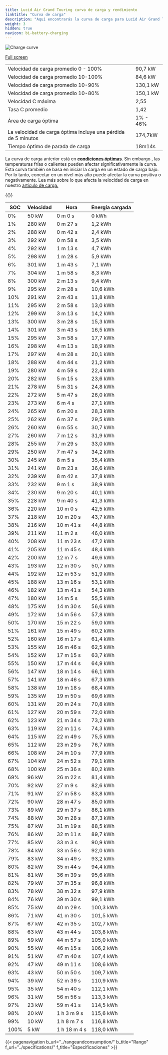 ```yaml
---
title: Lucid Air Grand Touring curva de carga y rendimiento
linktitle: "Curva de carga"
description: "Aquí encontrarás la curva de carga para Lucid Air Grand Touring."
weight: 3
hidden: true
navicon: bi-battery-charging
---
```

<!-- markdownlint-disable MD033 -->
<img src="/images/models/lucid/air/air_grand_touring/chargingcurve.svg" alt="Charge curve" class="img-fluid">

[Full screen](/images/models/lucid/air/air_grand_touring/chargingcurve.svg)


<table class="table table-striped border">
<tbody>
<tr>
<td>Velocidad de carga promedio 0 - 100%</td><td>90,7 kW</td>
</tr>
<tr>
<td>Velocidad de carga promedio 10-100%</td><td>84,6 kW</td>
</tr>
<tr>
<td>Velocidad de carga promedio 10-90%</td><td>130,1 kW</td>
</tr>
<tr>
<td>Velocidad de carga promedio 10-80%</td><td>150,1 kW</td>
</tr>
<tr>
<td>Velocidad C máxima</td><td>2,55</td>
</tr>
<tr>
<td>Tasa C promedio</td><td>1,42</td>
</tr>
<tr>
<td>Área de carga óptima</td><td>1% - 46%</td>
</tr>
<tr>
<td>La velocidad de carga óptima incluye una pérdida de 5 minutos</td><td>174,7kW</td>
</tr>
<tr>
<td>Tiempo óptimo de parada de carga</td><td>18m14s</td>
</tr>
</tbody>
</table>


La curva de carga anterior está en **[condiciones óptimas](../../../../../technology/battery/charging/#temperatura)**. Sin embargo , las temperaturas frías o calientes pueden afectar significativamente la curva. Esta curva también se basa en iniciar la carga en un estado de carga bajo. Por lo tanto, conectar en un nivel más alto puede afectar la curva positiva o negativamente. Lea más sobre lo que afecta la velocidad de carga en nuestro [artículo de carga.](../../../../../technology/battery/charging/)


{{<evkxdisplayaddarticle />}}
<table class="table table-striped border">
<thead>
<tr><th>SOC</th><th>Velocidad</th><th>Hora</th><th>Energía cargada</th></tr>
</thead>
<tbody>
<tr>
<td>0%</td><td>50 kW</td><td> 0 m 0 s </td><td>0 kWh </td>
</tr>
<tr>
<td>1%</td><td>280 kW</td><td> 0 m 27 s </td><td>1,2 kWh </td>
</tr>
<tr>
<td>2%</td><td>288 kW</td><td> 0 m 42 s </td><td>2,4 kWh </td>
</tr>
<tr>
<td>3%</td><td>292 kW</td><td> 0 m 58 s </td><td>3,5 kWh </td>
</tr>
<tr>
<td>4%</td><td>292 kW</td><td> 1 m 13 s </td><td>4,7 kWh </td>
</tr>
<tr>
<td>5%</td><td>298 kW</td><td> 1 m 28 s </td><td>5,9 kWh </td>
</tr>
<tr>
<td>6%</td><td>301 kW</td><td> 1 m 43 s </td><td>7,1 kWh </td>
</tr>
<tr>
<td>7%</td><td>304 kW</td><td> 1 m 58 s </td><td>8,3 kWh </td>
</tr>
<tr>
<td>8%</td><td>300 kW</td><td> 2 m 13 s </td><td>9,4 kWh </td>
</tr>
<tr>
<td>9%</td><td>295 kW</td><td> 2 m 28 s </td><td>10,6 kWh </td>
</tr>
<tr>
<td>10%</td><td>291 kW</td><td> 2 m 43 s </td><td>11,8 kWh </td>
</tr>
<tr>
<td>11%</td><td>295 kW</td><td> 2 m 58 s </td><td>13,0 kWh </td>
</tr>
<tr>
<td>12%</td><td>299 kW</td><td> 3 m 13 s </td><td>14,2 kWh </td>
</tr>
<tr>
<td>13%</td><td>300 kW</td><td> 3 m 28 s </td><td>15,3 kWh </td>
</tr>
<tr>
<td>14%</td><td>301 kW</td><td> 3 m 43 s </td><td>16,5 kWh </td>
</tr>
<tr>
<td>15%</td><td>295 kW</td><td> 3 m 58 s </td><td>17,7 kWh </td>
</tr>
<tr>
<td>16%</td><td>298 kW</td><td> 4 m 13 s </td><td>18,9 kWh </td>
</tr>
<tr>
<td>17%</td><td>297 kW</td><td> 4 m 28 s </td><td>20,1 kWh </td>
</tr>
<tr>
<td>18%</td><td>288 kW</td><td> 4 m 44 s </td><td>21,2 kWh </td>
</tr>
<tr>
<td>19%</td><td>280 kW</td><td> 4 m 59 s </td><td>22,4 kWh </td>
</tr>
<tr>
<td>20%</td><td>282 kW</td><td> 5 m 15 s </td><td>23,6 kWh </td>
</tr>
<tr>
<td>21%</td><td>278 kW</td><td> 5 m 31 s </td><td>24,8 kWh </td>
</tr>
<tr>
<td>22%</td><td>272 kW</td><td> 5 m 47 s </td><td>26,0 kWh </td>
</tr>
<tr>
<td>23%</td><td>273 kW</td><td> 6 m 4 s </td><td>27,1 kWh </td>
</tr>
<tr>
<td>24%</td><td>265 kW</td><td> 6 m 20 s </td><td>28,3 kWh </td>
</tr>
<tr>
<td>25%</td><td>262 kW</td><td> 6 m 37 s </td><td>29,5 kWh </td>
</tr>
<tr>
<td>26%</td><td>260 kW</td><td> 6 m 55 s </td><td>30,7 kWh </td>
</tr>
<tr>
<td>27%</td><td>260 kW</td><td> 7 m 12 s </td><td>31,9 kWh </td>
</tr>
<tr>
<td>28%</td><td>255 kW</td><td> 7 m 29 s </td><td>33,0 kWh </td>
</tr>
<tr>
<td>29%</td><td>250 kW</td><td> 7 m 47 s </td><td>34,2 kWh </td>
</tr>
<tr>
<td>30%</td><td>245 kW</td><td> 8 m 5 s </td><td>35,4 kWh </td>
</tr>
<tr>
<td>31%</td><td>241 kW</td><td> 8 m 23 s </td><td>36,6 kWh </td>
</tr>
<tr>
<td>32%</td><td>239 kW</td><td> 8 m 42 s </td><td>37,8 kWh </td>
</tr>
<tr>
<td>33%</td><td>232 kW</td><td> 9 m 1 s </td><td>38,9 kWh </td>
</tr>
<tr>
<td>34%</td><td>230 kW</td><td> 9 m 20 s </td><td>40,1 kWh </td>
</tr>
<tr>
<td>35%</td><td>228 kW</td><td> 9 m 40 s </td><td>41,3 kWh </td>
</tr>
<tr>
<td>36%</td><td>220 kW</td><td> 10 m 0 s </td><td>42,5 kWh </td>
</tr>
<tr>
<td>37%</td><td>218 kW</td><td> 10 m 20 s </td><td>43,7 kWh </td>
</tr>
<tr>
<td>38%</td><td>216 kW</td><td> 10 m 41 s </td><td>44,8 kWh </td>
</tr>
<tr>
<td>39%</td><td>211 kW</td><td> 11 m 2 s </td><td>46,0 kWh </td>
</tr>
<tr>
<td>40%</td><td>208 kW</td><td> 11 m 23 s </td><td>47,2 kWh </td>
</tr>
<tr>
<td>41%</td><td>205 kW</td><td> 11 m 45 s </td><td>48,4 kWh </td>
</tr>
<tr>
<td>42%</td><td>200 kW</td><td> 12 m 7 s </td><td>49,6 kWh </td>
</tr>
<tr>
<td>43%</td><td>193 kW</td><td> 12 m 30 s </td><td>50,7 kWh </td>
</tr>
<tr>
<td>44%</td><td>192 kW</td><td> 12 m 53 s </td><td>51,9 kWh </td>
</tr>
<tr>
<td>45%</td><td>188 kW</td><td> 13 m 16 s </td><td>53,1 kWh </td>
</tr>
<tr>
<td>46%</td><td>182 kW</td><td> 13 m 41 s </td><td>54,3 kWh </td>
</tr>
<tr>
<td>47%</td><td>180 kW</td><td> 14 m 5 s </td><td>55,5 kWh </td>
</tr>
<tr>
<td>48%</td><td>175 kW</td><td> 14 m 30 s </td><td>56,6 kWh </td>
</tr>
<tr>
<td>49%</td><td>172 kW</td><td> 14 m 56 s </td><td>57,8 kWh </td>
</tr>
<tr>
<td>50%</td><td>170 kW</td><td> 15 m 22 s </td><td>59,0 kWh </td>
</tr>
<tr>
<td>51%</td><td>161 kW</td><td> 15 m 49 s </td><td>60,2 kWh </td>
</tr>
<tr>
<td>52%</td><td>160 kW</td><td> 16 m 17 s </td><td>61,4 kWh </td>
</tr>
<tr>
<td>53%</td><td>155 kW</td><td> 16 m 46 s </td><td>62,5 kWh </td>
</tr>
<tr>
<td>54%</td><td>152 kW</td><td> 17 m 15 s </td><td>63,7 kWh </td>
</tr>
<tr>
<td>55%</td><td>150 kW</td><td> 17 m 44 s </td><td>64,9 kWh </td>
</tr>
<tr>
<td>56%</td><td>147 kW</td><td> 18 m 14 s </td><td>66,1 kWh </td>
</tr>
<tr>
<td>57%</td><td>141 kW</td><td> 18 m 46 s </td><td>67,3 kWh </td>
</tr>
<tr>
<td>58%</td><td>138 kW</td><td> 19 m 18 s </td><td>68,4 kWh </td>
</tr>
<tr>
<td>59%</td><td>135 kW</td><td> 19 m 50 s </td><td>69,6 kWh </td>
</tr>
<tr>
<td>60%</td><td>131 kW</td><td> 20 m 24 s </td><td>70,8 kWh </td>
</tr>
<tr>
<td>61%</td><td>127 kW</td><td> 20 m 59 s </td><td>72,0 kWh </td>
</tr>
<tr>
<td>62%</td><td>123 kW</td><td> 21 m 34 s </td><td>73,2 kWh </td>
</tr>
<tr>
<td>63%</td><td>119 kW</td><td> 22 m 11 s </td><td>74,3 kWh </td>
</tr>
<tr>
<td>64%</td><td>115 kW</td><td> 22 m 49 s </td><td>75,5 kWh </td>
</tr>
<tr>
<td>65%</td><td>112 kW</td><td> 23 m 29 s </td><td>76,7 kWh </td>
</tr>
<tr>
<td>66%</td><td>108 kW</td><td> 24 m 10 s </td><td>77,9 kWh </td>
</tr>
<tr>
<td>67%</td><td>104 kW</td><td> 24 m 52 s </td><td>79,1 kWh </td>
</tr>
<tr>
<td>68%</td><td>100 kW</td><td> 25 m 36 s </td><td>80,2 kWh </td>
</tr>
<tr>
<td>69%</td><td>96 kW</td><td> 26 m 22 s </td><td>81,4 kWh </td>
</tr>
<tr>
<td>70%</td><td>92 kW</td><td> 27 m 9 s </td><td>82,6 kWh </td>
</tr>
<tr>
<td>71%</td><td>91 kW</td><td> 27 m 58 s </td><td>83,8 kWh </td>
</tr>
<tr>
<td>72%</td><td>90 kW</td><td> 28 m 47 s </td><td>85,0 kWh </td>
</tr>
<tr>
<td>73%</td><td>89 kW</td><td> 29 m 37 s </td><td>86,1 kWh </td>
</tr>
<tr>
<td>74%</td><td>88 kW</td><td> 30 m 28 s </td><td>87,3 kWh </td>
</tr>
<tr>
<td>75%</td><td>87 kW</td><td> 31 m 19 s </td><td>88,5 kWh </td>
</tr>
<tr>
<td>76%</td><td>86 kW</td><td> 32 m 11 s </td><td>89,7 kWh </td>
</tr>
<tr>
<td>77%</td><td>85 kW</td><td> 33 m 3 s </td><td>90,9 kWh </td>
</tr>
<tr>
<td>78%</td><td>84 kW</td><td> 33 m 56 s </td><td>92,0 kWh </td>
</tr>
<tr>
<td>79%</td><td>83 kW</td><td> 34 m 49 s </td><td>93,2 kWh </td>
</tr>
<tr>
<td>80%</td><td>82 kW</td><td> 35 m 44 s </td><td>94,4 kWh </td>
</tr>
<tr>
<td>81%</td><td>81 kW</td><td> 36 m 39 s </td><td>95,6 kWh </td>
</tr>
<tr>
<td>82%</td><td>79 kW</td><td> 37 m 35 s </td><td>96,8 kWh </td>
</tr>
<tr>
<td>83%</td><td>78 kW</td><td> 38 m 32 s </td><td>97,9 kWh </td>
</tr>
<tr>
<td>84%</td><td>76 kW</td><td> 39 m 30 s </td><td>99,1 kWh </td>
</tr>
<tr>
<td>85%</td><td>75 kW</td><td> 40 m 29 s </td><td>100,3 kWh </td>
</tr>
<tr>
<td>86%</td><td>71 kW</td><td> 41 m 30 s </td><td>101,5 kWh </td>
</tr>
<tr>
<td>87%</td><td>67 kW</td><td> 42 m 35 s </td><td>102,7 kWh </td>
</tr>
<tr>
<td>88%</td><td>63 kW</td><td> 43 m 44 s </td><td>103,8 kWh </td>
</tr>
<tr>
<td>89%</td><td>59 kW</td><td> 44 m 57 s </td><td>105,0 kWh </td>
</tr>
<tr>
<td>90%</td><td>55 kW</td><td> 46 m 15 s </td><td>106,2 kWh </td>
</tr>
<tr>
<td>91%</td><td>51 kW</td><td> 47 m 40 s </td><td>107,4 kWh </td>
</tr>
<tr>
<td>92%</td><td>47 kW</td><td> 49 m 11 s </td><td>108,6 kWh </td>
</tr>
<tr>
<td>93%</td><td>43 kW</td><td> 50 m 50 s </td><td>109,7 kWh </td>
</tr>
<tr>
<td>94%</td><td>39 kW</td><td> 52 m 39 s </td><td>110,9 kWh </td>
</tr>
<tr>
<td>95%</td><td>35 kW</td><td> 54 m 40 s </td><td>112,1 kWh </td>
</tr>
<tr>
<td>96%</td><td>31 kW</td><td> 56 m 56 s </td><td>113,3 kWh </td>
</tr>
<tr>
<td>97%</td><td>23 kW</td><td> 59 m 41 s </td><td>114,5 kWh </td>
</tr>
<tr>
<td>98%</td><td>20 kW</td><td>1 h 3 m 9 s </td><td>115,6 kWh </td>
</tr>
<tr>
<td>99%</td><td>10 kW</td><td>1 h 8 m 7 s </td><td>116,8 kWh </td>
</tr>
<tr>
<td>100%</td><td>5 kW</td><td>1 h 18 m 4 s </td><td>118,0 kWh </td>
</tr>
</tbody>
</table>


{{< pagenavigation b_url="../rangeandconsumption/" b_title="Rango" f_url="../specifications/" f_title="Especificaciones" >}}

